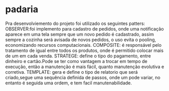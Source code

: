 # padaria

Pra desenvolviemento do projeto foi utilizado os seguintes patters:
OBSERVER:foi implemento para cadastro de pedidos, onde uma notificação aparece em uma tela sempre que um novo pedido é cadastrado, assim sempre a cozinha será avisada de novos pedidos, o uso evita o pooling, economizando recursos computacionais.
COMPOSITE: é responsável pelo tratamento de igual entre todos os produtos, onde é permitido colocar mais de um em cada venda.
STRATEGE: define o tipo do pagamento, entre dinheiro e cartão.Pode  se ter como vantagem a trocar em tempo de execução, então a manutenção é mais fácil, quanto manutenção evolutiva e corretiva.
TEMPLATE: gera e define o tipo de relatorio que será criado,segue uma  sequência definida de passos, onde um pode variar, no entanto é seguida uma ordem, e tem facil manutenabilidade.

